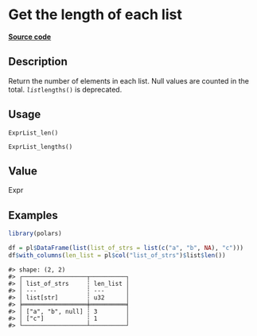 
# Get the length of each list

[**Source code**](https://github.com/pola-rs/r-polars/tree/main/R/expr__list.R#L11)

## Description

Return the number of elements in each list. Null values are counted in
the total. <code style="white-space: pre;">$list$lengths()</code> is
deprecated.

## Usage

<pre><code class='language-R'>ExprList_len()

ExprList_lengths()
</code></pre>

## Value

Expr

## Examples

``` r
library(polars)

df = pl$DataFrame(list(list_of_strs = list(c("a", "b", NA), "c")))
df$with_columns(len_list = pl$col("list_of_strs")$list$len())
```

    #> shape: (2, 2)
    #> ┌──────────────────┬──────────┐
    #> │ list_of_strs     ┆ len_list │
    #> │ ---              ┆ ---      │
    #> │ list[str]        ┆ u32      │
    #> ╞══════════════════╪══════════╡
    #> │ ["a", "b", null] ┆ 3        │
    #> │ ["c"]            ┆ 1        │
    #> └──────────────────┴──────────┘

